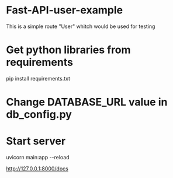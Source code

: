 # Fast-API-user-example
This is a simple route "User" whitch would be used for testing
# Get python libraries from requirements
pip install requirements.txt
# Change DATABASE_URL value in db_config.py
# Start server
uvicorn main:app --reload


http://127.0.0.1:8000/docs
